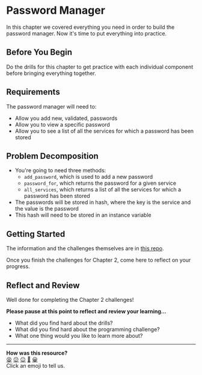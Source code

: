 # Password Manager

In this chapter we covered everything you need in order to build the password manager. Now it's time to put everything into practice.

## Before You Begin

Do the drills for this chapter to get practice with each individual component before bringing everything together.
## Requirements

The password manager will need to:
- Allow you add new, validated, passwords
- Allow you to view a specific password
- Allow you to see a list of all the services for which a password has been stored

## Problem Decomposition

- You're going to need three methods:
  - `add_password`, which is used to add a new password
  - `password_for`, which returns the password for a given service
  - `all_services`, which returns a list of all the services for which a password has been stored
- The passwords will be stored in hash, where the key is the service and the value is the password
- This hash will need to be stored in an instance variable

## Getting Started

The information and the challenges themselves are in [this repo](https://github.com/makersacademy/ruby_foundations_quizzes).

Once you finish the challenges for Chapter 2, come here to reflect on your progress.

## Reflect and Review

Well done for completing the Chapter 2 challenges!

**Please pause at this point to reflect and review your learning...**

- What did you find hard about the drills?
- What did you find hard about the programming challenge?
- What one thing would you like to learn more about?


<!-- BEGIN GENERATED SECTION DO NOT EDIT -->

---

**How was this resource?**  
[😫](https://airtable.com/shrUJ3t7KLMqVRFKR?prefill_Repository=makersacademy/ruby_foundations&prefill_File=chapter2/6_chapter_2_challenges.md&prefill_Sentiment=😫) [😕](https://airtable.com/shrUJ3t7KLMqVRFKR?prefill_Repository=makersacademy/ruby_foundations&prefill_File=chapter2/6_chapter_2_challenges.md&prefill_Sentiment=😕) [😐](https://airtable.com/shrUJ3t7KLMqVRFKR?prefill_Repository=makersacademy/ruby_foundations&prefill_File=chapter2/6_chapter_2_challenges.md&prefill_Sentiment=😐) [🙂](https://airtable.com/shrUJ3t7KLMqVRFKR?prefill_Repository=makersacademy/ruby_foundations&prefill_File=chapter2/6_chapter_2_challenges.md&prefill_Sentiment=🙂) [😀](https://airtable.com/shrUJ3t7KLMqVRFKR?prefill_Repository=makersacademy/ruby_foundations&prefill_File=chapter2/6_chapter_2_challenges.md&prefill_Sentiment=😀)  
Click an emoji to tell us.

<!-- END GENERATED SECTION DO NOT EDIT -->
